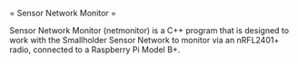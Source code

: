 = Sensor Network Monitor =

Sensor Network Monitor (netmonitor) is a C++ program that is
designed to work with the Smallholder Sensor Network to monitor
via an nRFL2401+ radio, connected to a Raspberry Pi Model B+.

